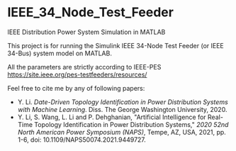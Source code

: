 # IEEE_34_Node_Test_Feeder

IEEE Distribution Power System Simulation in MATLAB

This project is for running the Simulink IEEE 34-Node Test Feeder (or IEEE 34-Bus) system model on MATLAB.

All the parameters are strictly according to IEEE-PES https://site.ieee.org/pes-testfeeders/resources/

Feel free to cite me by any of following papers:
- Y. Li. <em>Date-Driven Topology Identification in Power Distribution Systems with Machine Learning</em>. Diss. The George Washington University, 2020.
- Y. Li, S. Wang, L. Li and P. Dehghanian, "Artificial Intelligence for Real-Time Topology Identification in Power Distribution Systems," <em>2020 52nd North American Power Symposium (NAPS)</em>, Tempe, AZ, USA, 2021, pp. 1-6, doi: 10.1109/NAPS50074.2021.9449727.
